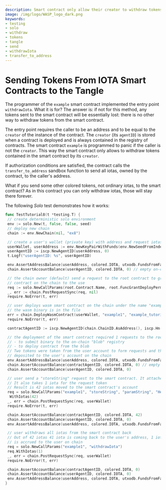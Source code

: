 ```yaml
---
description: Smart contract only allow their creator to withdraw tokens contained in the smart contract. If authorisation conditions are satisfied, the contract calls the transfer_to_address sandbox function to send all iotas, owned by the contract, to the caller's address.
image: /img/logo/WASP_logo_dark.png
keywords:
- testing
- solo
- withdraw
- tokens
- tangle
- send
- withdrawIota
- transfer_to_address
---
```

# Sending Tokens From IOTA Smart Contracts to the Tangle

The programmer of the `example` smart contract implemented the entry point
`withdrawIota`. What it is for? The answer is: if not for this method, any tokens sent to the
smart contract will be essentially lost: there is no other way to withdraw tokens
from the smart contract.

The entry point requires the caller to be an address and to be equal to the
`creator` of the instance of the contract. The `creator` (its `agentID`) is
stored when a contract is deployed and is always contained in the registry of contracts.
The smart contract `example` is programmed to panic if the caller is not the `creator`.
This way the smart contract only allows to withdraw tokens contained in the smart contract by its `creator`.

If authorization conditions are satisfied, the contract calls the `transfer_to_address`
sandbox function to send all iotas, owned by the contract, to the caller's
address.

What if you send some other colored tokens, not ordinary iotas, to the smart
contract? As in this contract you can only withdraw iotas, those will stay there forever.

The following _Solo_ test demonstrates how it works:

```go
func TestTutorial8(t *testing.T) {
 // create deterministic solo environment
 env := solo.New(t, false, false, seed)
 // deploy new chain
 chain := env.NewChain(nil, "ex8")

 // create a user's wallet (private key) with address and request iotas from the faucet.
 userWallet, userAddress := env.NewKeyPairWithFunds(env.NewSeedFromIndex(5))
 userAgentID := iscp.NewAgentID(userAddress, 0)
 t.Logf("userAgentID: %s", userAgentID)

 env.AssertAddressBalance(userAddress, colored.IOTA, utxodb.FundsFromFaucetAmount)
 chain.AssertAccountBalance(userAgentID, colored.IOTA, 0) // empty on-chain

 // the chain owner (default) send a request to the root contract to grant right to deploy
 // contract on the chain to the use
 req := solo.NewCallParams(root.Contract.Name, root.FuncGrantDeployPermission.Name, root.ParamDeployer, userAgentID).WithIotas(1)
 _, err := chain.PostRequestSync(req, nil)
 require.NoError(t, err)

 // user deploys wasm smart contract on the chain under the name "example1"
 // the wasm binary is in the file
 err = chain.DeployWasmContract(userWallet, "example1", "example_tutorial_bg.wasm")
 require.NoError(t, err)

 contractAgentID := iscp.NewAgentID(chain.ChainID.AsAddress(), iscp.Hn("example1"))

 // the deployment of the smart contract required 1 requests to the root contract:
 // - to submit binary to the on-chain "blob" registry
 // - to deploy contract from the blob
 // Two tokens were taken from the user account to form requests and then were
 // deposited to the user's account on the chain
 env.AssertAddressBalance(userAddress, colored.IOTA, utxodb.FundsFromFaucetAmount-2)
 chain.AssertAccountBalance(contractAgentID, colored.IOTA, 0) // empty on-chain
 chain.AssertAccountBalance(userAgentID, colored.IOTA, 0)

 // user send a "storeString" request to the smart contract. It attaches 42 iotas to the request
 // It also takes 1 iota for the request token
 // Result is 42 iotas moved to the smart contract's account
 req = solo.NewCallParams("example1", "storeString", "paramString", "Hello, world!").
  WithIotas(42)
 _, err = chain.PostRequestSync(req, userWallet)
 require.NoError(t, err)

 chain.AssertAccountBalance(contractAgentID, colored.IOTA, 42)
 chain.AssertAccountBalance(userAgentID, colored.IOTA, 0)
 env.AssertAddressBalance(userAddress, colored.IOTA, utxodb.FundsFromFaucetAmount-44)

 // user withdraws all iotas from the smart contract back
 // Out of 42 iotas 41 iota is coming back to the user's address, 1 iotas
 // is accrued to the user on chain
 req = solo.NewCallParams("example1", "withdrawIota")
 req.WithIotas(1)
 _, err = chain.PostRequestSync(req, userWallet)
 require.NoError(t, err)

 chain.AssertAccountBalance(contractAgentID, colored.IOTA, 0)
 chain.AssertAccountBalance(userAgentID, colored.IOTA, 0)
 env.AssertAddressBalance(userAddress, colored.IOTA, utxodb.FundsFromFaucetAmount-44+42)
}
```
